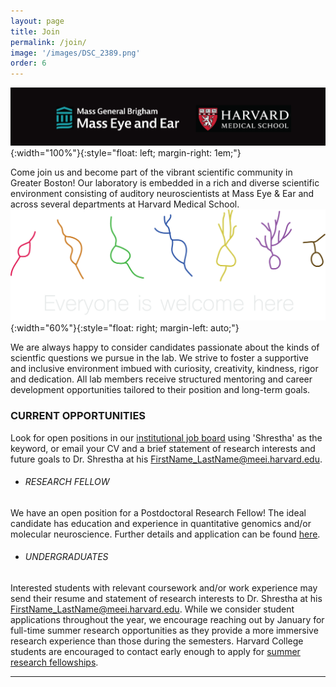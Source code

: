 ```yaml
---
layout: page
title: Join
permalink: /join/
image: '/images/DSC_2389.png'
order: 6
---
```


![Pierrick](/images/affiliations.png){:width="100%"}{:style="float: left; margin-right: 1em;"}

Come join us and become part of the vibrant scientific community in Greater Boston! Our laboratory is embedded in a rich and diverse scientific environment consisting of auditory neuroscientists at Mass Eye & Ear and across several departments at Harvard Medical School. 
![welcome](/images/welcome_art.png){:width="60%"}{:style="float: right; margin-left: auto;"}

We are always happy to consider candidates passionate about the kinds of scientfic questions we pursue in the lab. We strive to foster a supportive and inclusive environment imbued with curiosity, creativity, kindness, rigor and dedication. All lab members receive structured mentoring and career development opportunities tailored to their position and long-term goals. 


### CURRENT OPPORTUNITIES 
Look for open positions in our [institutional job board](https://partners.taleo.net/careersection/ex/moresearch.ftl) using 'Shrestha' as the keyword, or email your CV and a brief statement of research interests and future goals to Dr. Shrestha at his FirstName_LastName@meei.harvard.edu.

* ###### RESEARCH FELLOW
We have an open position for a Postdoctoral Research Fellow! The ideal candidate has education and experience in quantitative genomics and/or molecular neuroscience. Further details and application can be found [here](https://partners.taleo.net/careersection/ex/moresearch.ftl).

* ###### UNDERGRADUATES
Interested students with relevant coursework and/or work experience may send their resume and statement of research interests to Dr. Shrestha at his FirstName_LastName@meei.harvard.edu. While we consider student applications throughout the year, we encourage reaching out by January for full-time summer research opportunities as they provide a more immersive research experience than those during the semesters. Harvard College students are encouraged to contact early enough to apply for [summer research fellowships](https://lifesciences.fas.harvard.edu/research-opportunities#Prise).
<hr>
